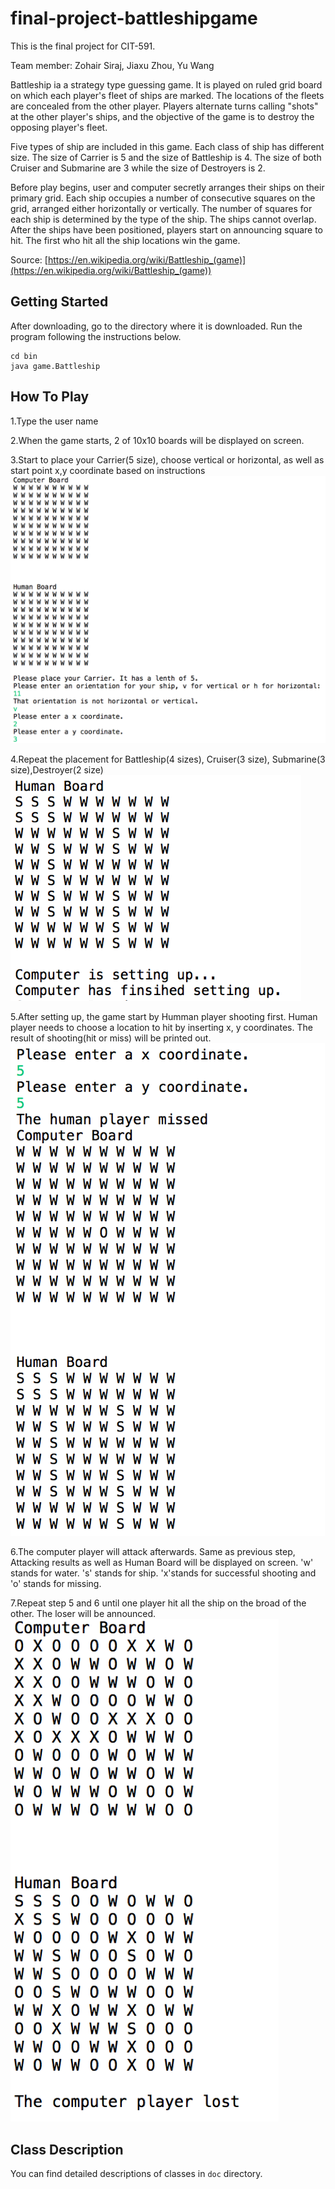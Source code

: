 # final-project-battleshipgame
This is the final project for CIT-591.

Team member: Zohair Siraj, Jiaxu Zhou, Yu Wang

Battleship ia a strategy type guessing game. It is played on ruled grid board on which each player's fleet of ships are marked. The locations of the fleets are concealed from the other player. Players alternate turns calling "shots" at the other player's ships, and the objective of the game is to destroy the opposing player's fleet.

Five types of ship are included in this game. Each class of ship has different size. The size of Carrier is 5 and the size of Battleship is 4. The size of both Cruiser and Submarine are 3 while the size of Destroyers is 2.

Before play begins, user and computer secretly arranges their ships on their primary grid. Each ship occupies a number of consecutive squares on the grid, arranged either horizontally or vertically. The number of squares for each ship is determined by the type of the ship. The ships cannot overlap. After the ships have been positioned, players start on announcing square to hit. The first who hit all the ship locations win the game.

Source: [https://en.wikipedia.org/wiki/Battleship_(game)](https://en.wikipedia.org/wiki/Battleship_(game))


## Getting Started

After downloading, go to the directory where it is downloaded. Run the program following the instructions below.
```
cd bin
java game.Battleship
```

## How To Play
1.Type the user name

2.When the game starts, 2 of 10x10 boards will be displayed on screen.

3.Start to place your Carrier(5 size), choose vertical or horizontal, as well as start point x,y coordinate based on instructions
![picture](Figure/Figure1.png)

4.Repeat the placement for Battleship(4 sizes), Cruiser(3 size), Submarine(3 size),Destroyer(2 size)
![picture](Figure/Figure2.png)

5.After setting up, the game start by Humman player shooting first. Human player needs to choose a location to hit by inserting x, y coordinates. The result of shooting(hit or miss) will be printed out. 
![picture](Figure/Figure3.png)

6.The computer player will attack afterwards. Same as previous step, Attacking results as well as Human Board will be displayed on screen. 'w' stands for water. 's' stands for ship. 'x'stands for successful shooting and 'o' stands for missing.

7.Repeat step 5 and 6 until one player hit all the ship on the broad of the other. The loser will be announced.
![picture](Figure/Figure4.png)

## Class Description

You can find detailed descriptions of classes in `doc` directory.


